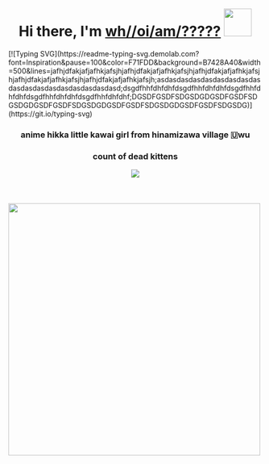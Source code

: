 <h1 align="center">Hi there, I'm <a href="https://vk.com/immortalpainhihihihi" target="_blank">wh//oi/am/?????</a> 
<img src="https://i.kym-cdn.com/photos/images/facebook/001/618/911/0c4.jpg_large" height="55"/></h1>
[![Typing SVG](https://readme-typing-svg.demolab.com?font=Inspiration&pause=100&color=F71FDD&background=B7428A40&width=500&lines=jafhjdfakjafjafhkjafsjhjafhjdfakjafjafhkjafsjhjafhjdfakjafjafhkjafsjhjafhjdfakjafjafhkjafsjhjafhjdfakjafjafhkjafsjh;asdasdasdasdasdasdasdasdasdasdasdasdasdasdasdasdasdasd;dsgdfhhfdhfdhfdsgdfhhfdhfdhfdsgdfhhfdhfdhfdsgdfhhfdhfdhfdsgdfhhfdhfdhf;DGSDFGSDFSDGSDGDGSDFGSDFSDGSDGDGSDFGSDFSDGSDGDGSDFGSDFSDGSDGDGSDFGSDFSDGSDG)](https://git.io/typing-svg)
<h3 align="center">anime hikka little kawai girl from hinamizawa village 🇺wu</h3>
<div>
  <div align="center">
    <h3>count of dead kittens</h3>
    <img src="https://profile-counter.glitch.me/DRainEm0/count.svg"/>
  </div>
</div>
</h3>
<br clear="both"/>
<br clear="both"/>
<br clear="both"/>
<div>
  <img align="center" height="500" src="https://www.gifcen.com/wp-content/uploads/2022/05/shadow-the-hedgehog-gif-7.gif"/>
</div>


